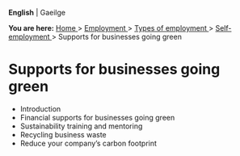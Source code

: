 **English** |  Gaeilge 

**You are here:** [ Home ](/en/) > [ Employment ](/en/employment/) > [ Types
of employment ](/en/employment/types-of-employment/) > [ Self-employment
](/en/employment/types-of-employment/self-employment/) > Supports for
businesses going green

#  Supports for businesses going green

  * Introduction 
  * Financial supports for businesses going green 
  * Sustainability training and mentoring 
  * Recycling business waste 
  * Reduce your company’s carbon footprint 
